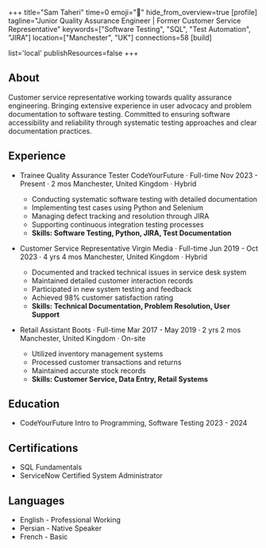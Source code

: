 +++
title="Sam Taheri"
time=0
emoji="👤"
hide_from_overview=true
[profile]
tagline="Junior Quality Assurance Engineer | Former Customer Service Representative"
keywords=["Software Testing", "SQL", "Test Automation", "JIRA"]
location=["Manchester", "UK"]
connections=58
[build]

list='local'
publishResources=false
+++

## About

Customer service representative working towards quality assurance engineering. Bringing extensive experience in user advocacy and problem documentation to software testing. Committed to ensuring software accessibility and reliability through systematic testing approaches and clear documentation practices.

## Experience

- Trainee Quality Assurance Tester
  CodeYourFuture · Full-time
  Nov 2023 - Present · 2 mos
  Manchester, United Kingdom · Hybrid

  - Conducting systematic software testing with detailed documentation
  - Implementing test cases using Python and Selenium
  - Managing defect tracking and resolution through JIRA
  - Supporting continuous integration testing processes
  - **Skills: Software Testing, Python, JIRA, Test Documentation**

- Customer Service Representative
  Virgin Media · Full-time
  Jun 2019 - Oct 2023 · 4 yrs 4 mos
  Manchester, United Kingdom · Hybrid

  - Documented and tracked technical issues in service desk system
  - Maintained detailed customer interaction records
  - Participated in new system testing and feedback
  - Achieved 98% customer satisfaction rating
  - **Skills: Technical Documentation, Problem Resolution, User Support**

- Retail Assistant
  Boots · Full-time
  Mar 2017 - May 2019 · 2 yrs 2 mos
  Manchester, United Kingdom · On-site
  - Utilized inventory management systems
  - Processed customer transactions and returns
  - Maintained accurate stock records
  - **Skills: Customer Service, Data Entry, Retail Systems**

## Education

- CodeYourFuture
  Intro to Programming, Software Testing
  2023 - 2024

## Certifications

- SQL Fundamentals
- ServiceNow Certified System Administrator

## Languages

- English - Professional Working
- Persian - Native Speaker
- French - Basic
